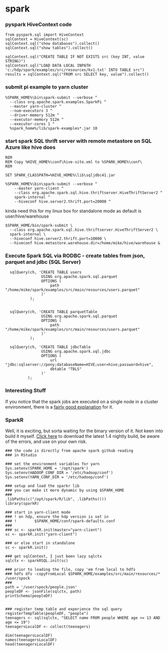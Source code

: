 # spark


### pyspark HiveContext code


    from pyspark.sql import HiveContext
    sqlContext = HiveContext(sc)
    sqlContext.sql("show databases").collect()
    sqlContext.sql("show tables").collect()

    sqlContext.sql("CREATE TABLE IF NOT EXISTS src (key INT, value STRING)")
    sqlContext.sql("LOAD DATA LOCAL INPATH 'c:/hdp/spark/examples/src/resources/kv1.txt' INTO TABLE src")
    results = sqlContext.sql("FROM src SELECT key, value").collect()


### submit pi example to yarn cluster

    %SPARK_HOME%\bin\spark-submit --verbose ^
      --class org.apache.spark.examples.SparkPi ^
      --master yarn-cluster ^
      --num-executors 3 ^
      --driver-memory 512m ^
      --executor-memory 512m ^
      --executor-cores 1 ^
      %spark_home%/lib/spark-examples*.jar 10  


### start spark SQL thrift server with remote metastore on SQL Azure like hive does

    REM
    REM Copy %HIVE_HOME%\conf\hive-site.xml to %SPARK_HOME%\conf\
    REM

    SET SPARK_CLASSPATH=%HIVE_HOME%\lib\sqljdbc41.jar

    %SPARK_HOME%\bin\spark-submit --verbose ^
        --master yarn-client ^
        --class org.apache.spark.sql.hive.thriftserver.HiveThriftServer2 ^
        spark-internal ^
        --hiveconf hive.server2.thrift.port=20000 ^


kinda need this for my linux box for standalone mode as default is user/hive/warehouse

    $SPARK_HOME/bin/spark-submit \
      --class org.apache.spark.sql.hive.thriftserver.HiveThriftServer2 \
      spark-internal \
      --hiveconf hive.server2.thrift.port=10000 \
      --hiveconf hive.metastore.warehouse.dir=/home/mike/hive/warehouse &

### Execute Spark SQL via RODBC - create tables from json, parquet and jdbc (SQL Server)

      sqlQuery(ch, 'CREATE TABLE users
                    USING org.apache.spark.sql.parquet
                    OPTIONS (
                        path "/home/mike/spark/examples/src/main/resources/users.parquet"
                    )'
               );


      sqlQuery(ch, 'CREATE TABLE parquetTable
                    USING org.apache.spark.sql.parquet
                    OPTIONS (
                        path "/home/mike/spark/examples/src/main/resources/users.parquet"
                    )'
               );

      sqlQuery(ch, 'CREATE TABLE jdbcTable
                    USING org.apache.spark.sql.jdbc
                    OPTIONS (
                        url "jdbc:sqlserver://pony;databaseName=HIVE;user=hive;password=hive",
                        dbtable "TBLS"
                    )'
              );


### Interesting Stuff

If you notice that the spark jobs are executed on a single node in a cluster environment, there is a [fairly good explanation][1] for it.


### SparkR

Well, it is exciting, but sorta waiting for the binary version of it. Not keen into build it myself.
[Click here][2] to download the latest 1.4 nightly build, be aware of the errors, and use on your own risk.


    ### the code is directly from apache spark github reading
    ### in RStudio

    ### set the environment variables for yarn
    Sys.setenv(SPARK_HOME = '/opt/spark')
    Sys.setenv(HADOOP_CONF_DIR = '/etc/hadoop/conf')
    Sys.setenv(YARN_CONF_DIR = '/etc/hadoop/conf')

    ### setup and load the sparkr lib
    ### you can make it more dynamic by using $SPARK_HOME
    ###
    .libPaths(c("/opt/spark/R/lib", .libPaths()))
    library(sparkR)

    ### start in yarn-client mode
    ### ! on hdp, ensure the hdp version is set in
    ### !        $SPARK_HOME/conf/spark-defaults.conf
    ###
    ### sc <- sparkR.init(master="yarn-client")  
    sc <- sparkR.init("yarn-client") 

    ### or else start in standalone
    sc <- sparkR.init()  

    ### get sqlContext, I just been lazy sqlctx
    sqlctx <- sparkRSQL.init(sc)  

    ### prior to loading the file, copy 'em from local to hdfs
    ### hdfs dfs -copyFromLocal $SPARK_HOME/examples/src/main/resources/* /user/spock
    ###
    path = '/user/spock/people.json'
    peopleDF <- jsonFile(sqlctx, path)
    printSchema(peopleDF)


    ### register temp table and experience the sql query
    registerTempTable(peopleDF, "people")
    teenagers <- sql(sqlctx, "SELECT name FROM people WHERE age >= 13 AND age <= 19")
    teenagersLocalDF <- collect(teenagers)

    dim(teenagersLocalDF)
    names(teenagersLocalDF)
    head(teenagersLocalDF)



[1]: https://issues.apache.org/jira/browse/SPARK-4360 "only run on single node in a cluster"
[2]: http://people.apache.org/~pwendell/spark-nightly/ "spark nightly build"
